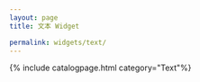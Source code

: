 ```yaml
---
layout: page
title: 文本 Widget

permalink: widgets/text/
---
```

{% include catalogpage.html category="Text"%}      